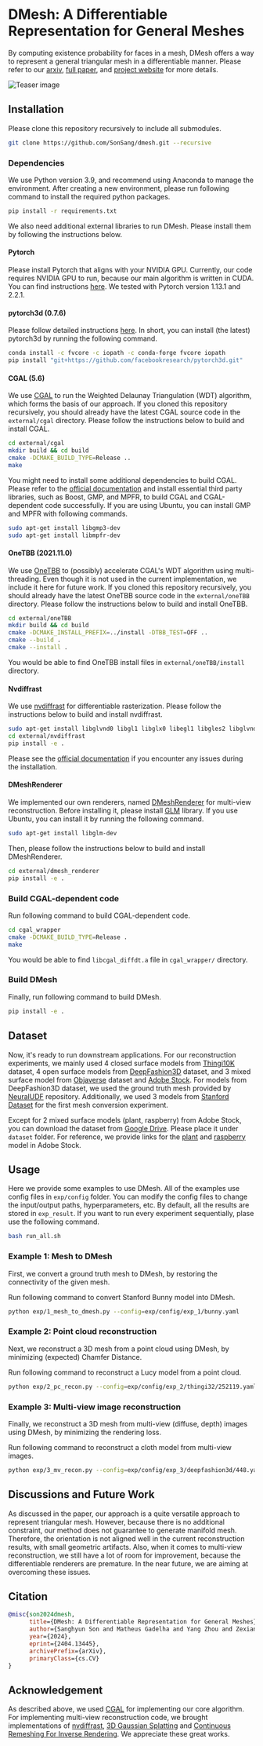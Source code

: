 # DMesh: A Differentiable Representation for General Meshes

By computing existence probability for faces in a mesh, DMesh offers a way to represent a general triangular mesh in a differentiable manner. Please refer to our [arxiv](https://arxiv.org/abs/2404.13445), [full paper](https://www.cs.umd.edu/~shh1295/dmesh/full.pdf), and [project website](https://sonsang.github.io/dmesh-project) for more details.

![Teaser image](<static/teaser.png>)

## Installation

Please clone this repository recursively to include all submodules.

```bash
git clone https://github.com/SonSang/dmesh.git --recursive
```

### Dependencies

We use Python version 3.9, and recommend using Anaconda to manage the environment. 
After creating a new environment, please run following command to install the required python packages.

```bash
pip install -r requirements.txt
```

We also need additional external libraries to run DMesh. Please install them by following the instructions below.

#### Pytorch

Please install Pytorch that aligns with your NVIDIA GPU. Currently, our code requires NVIDIA GPU to run, because our main algorithm is written in CUDA. You can find instructions [here](https://pytorch.org/get-started/locally/). We tested with Pytorch version 1.13.1 and 2.2.1.


#### pytorch3d (0.7.6)

Please follow detailed instructions [here](https://github.com/facebookresearch/pytorch3d/blob/main/INSTALL.md). In short, you can install (the latest) pytorch3d by running the following command.

```bash
conda install -c fvcore -c iopath -c conda-forge fvcore iopath
pip install "git+https://github.com/facebookresearch/pytorch3d.git"
```

#### CGAL (5.6)

We use [CGAL](https://github.com/CGAL/cgal) to run the Weighted Delaunay Triangulation (WDT) algorithm, which forms the basis of our approach. If you cloned this repository recursively, you should already have the latest CGAL source code in the `external/cgal` directory. Please follow the instructions below to build and install CGAL.

```bash
cd external/cgal
mkdir build && cd build
cmake -DCMAKE_BUILD_TYPE=Release ..
make
```

You might need to install some additional dependencies to build CGAL. Please refer to the [official documentation](https://doc.cgal.org/latest/Manual/thirdparty.html) and install essential third party libraries, such as Boost, GMP, and MPFR, to build CGAL and CGAL-dependent code successfully. If you are using Ubuntu, you can install GMP and MPFR with following commands.

```bash
sudo apt-get install libgmp3-dev
sudo apt-get install libmpfr-dev
```

#### OneTBB (2021.11.0)

We use [OneTBB](https://github.com/oneapi-src/oneTBB) to (possibly) accelerate CGAL's WDT algorithm using multi-threading. Even though it is not used in the current implementation, we include it here for future work. If you cloned this repository recursively, you should already have the latest OneTBB source code in the `external/oneTBB` directory. Please follow the instructions below to build and install OneTBB.

```bash
cd external/oneTBB
mkdir build && cd build
cmake -DCMAKE_INSTALL_PREFIX=../install -DTBB_TEST=OFF ..
cmake --build .
cmake --install .
```

You would be able to find OneTBB install files in `external/oneTBB/install` directory.

#### Nvdiffrast

We use [nvdiffrast](https://github.com/NVlabs/nvdiffrast) for differentiable rasterization. Please follow the instructions below to build and install nvdiffrast.

```bash
sudo apt-get install libglvnd0 libgl1 libglx0 libegl1 libgles2 libglvnd-dev libgl1-mesa-dev libegl1-mesa-dev libgles2-mesa-dev
cd external/nvdiffrast
pip install -e .
```

Please see the [official documentation](https://nvlabs.github.io/nvdiffrast/) if you encounter any issues during the installation.

#### DMeshRenderer

We implemented our own renderers, named [DMeshRenderer](https://github.com/SonSang/dmesh_renderer) for multi-view reconstruction. Before installing it, please install [GLM](https://github.com/g-truc/glm) library. If you use Ubuntu, you can install it by running the following command.

```bash
sudo apt-get install libglm-dev
```

Then, please follow the instructions below to build and install DMeshRenderer.

```bash
cd external/dmesh_renderer
pip install -e .
```

### Build CGAL-dependent code

Run following command to build CGAL-dependent code.

```bash
cd cgal_wrapper
cmake -DCMAKE_BUILD_TYPE=Release .
make
```

You would be able to find `libcgal_diffdt.a` file in `cgal_wrapper/` directory.

### Build DMesh

Finally, run following command to build DMesh.

```bash
pip install -e .
```

## Dataset

Now, it's ready to run downstream applications. For our reconstruction experiments, we mainly used 4 closed surface models from [Thingi10K](https://ten-thousand-models.appspot.com/) dataset, 4 open surface models from [DeepFashion3D](https://github.com/GAP-LAB-CUHK-SZ/deepFashion3D) dataset, and 3 mixed surface model from [Objaverse](https://objaverse.allenai.org/objaverse-1.0/) dataset and [Adobe Stock](https://stock.adobe.com/). For models from DeepFashion3D dataset, we used the ground truth mesh provided by [NeuralUDF](https://github.com/xxlong0/NeuralUDF) repository. Additionally, we used 3 models from [Stanford Dataset](https://graphics.stanford.edu/data/3Dscanrep/) for the first mesh conversion experiment.

Except for 2 mixed surface models (plant, raspberry) from Adobe Stock, you can download the dataset from [Google Drive](https://drive.google.com/drive/folders/1gCTai2NeaHzgGXLb9RFfbCyBQeiJvH9p?usp=sharing). Please place it under `dataset` folder. For reference, we provide links for the [plant](https://stock.adobe.com/3d-assets/dieffenbachia-camilla/317765746?prev_url=detail) and [raspberry](https://stock.adobe.com/3d-assets/raspberry-plant/379986186?prev_url=detail) model in Adobe Stock.

## Usage

Here we provide some examples to use DMesh. All of the examples use config files in `exp/config` folder. You can modify the config files to change the input/output paths, hyperparameters, etc. By default, all the results are stored in `exp_result`. If you want to run every experiment sequentially, plase use the following command.

```bash
bash run_all.sh
```

### Example 1: Mesh to DMesh

First, we convert a ground truth mesh to DMesh, by restoring the connectivity of the given mesh.

Run following command to convert Stanford Bunny model into DMesh.

```bash
python exp/1_mesh_to_dmesh.py --config=exp/config/exp_1/bunny.yaml
```

### Example 2: Point cloud reconstruction

Next, we reconstruct a 3D mesh from a point cloud using DMesh, by minimizing (expected) Chamfer Distance.

Run following command to reconstruct a Lucy model from a point cloud.

```bash
python exp/2_pc_recon.py --config=exp/config/exp_2/thingi32/252119.yaml
```

### Example 3: Multi-view image reconstruction

Finally, we reconstruct a 3D mesh from multi-view (diffuse, depth) images using DMesh, by minimizing the rendering loss.

Run following command to reconstruct a cloth model from multi-view images.

```bash
python exp/3_mv_recon.py --config=exp/config/exp_3/deepfashion3d/448.yaml
```

## Discussions and Future Work

As discussed in the paper, our approach is a quite versatile approach to represent triangular mesh. However, because there is no additional constraint, our method does not guarantee to generate manifold mesh. Therefore, the orientation is not aligned well in the current reconstruction results, with small geometric artifacts. Also, when it comes to multi-view reconstruction, we still have a lot of room for improvement, because the differentiable renderers are premature. In the near future, we are aiming at overcoming these issues.

## Citation

```bibtex
@misc{son2024dmesh,
      title={DMesh: A Differentiable Representation for General Meshes}, 
      author={Sanghyun Son and Matheus Gadelha and Yang Zhou and Zexiang Xu and Ming C. Lin and Yi Zhou},
      year={2024},
      eprint={2404.13445},
      archivePrefix={arXiv},
      primaryClass={cs.CV}
}
```

## Acknowledgement

As described above, we used [CGAL](https://github.com/CGAL/cgal) for implementing our core algorithm. For implementing multi-view reconstruction code, we brought implementations of [nvdiffrast](https://github.com/NVlabs/nvdiffrast), [3D Gaussian Splatting](https://github.com/graphdeco-inria/gaussian-splatting) and [Continuous Remeshing For Inverse Rendering](https://github.com/Profactor/continuous-remeshing). We appreciate these great works.